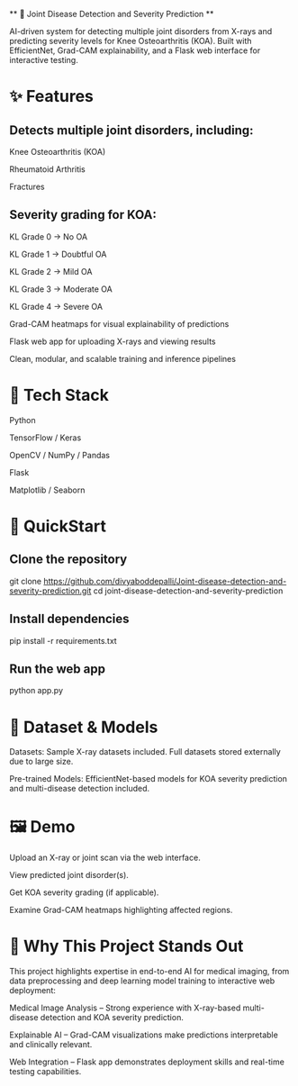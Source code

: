 ** 🦴 Joint Disease Detection and Severity Prediction **

AI-driven system for detecting multiple joint disorders from X-rays and predicting severity levels for Knee Osteoarthritis (KOA).
Built with EfficientNet, Grad-CAM explainability, and a Flask web interface for interactive testing.

# ✨ Features

## Detects multiple joint disorders, including:

Knee Osteoarthritis (KOA)

Rheumatoid Arthritis

Fractures

## Severity grading for KOA:

KL Grade 0 → No OA

KL Grade 1 → Doubtful OA

KL Grade 2 → Mild OA

KL Grade 3 → Moderate OA

KL Grade 4 → Severe OA

Grad-CAM heatmaps for visual explainability of predictions

Flask web app for uploading X-rays and viewing results

Clean, modular, and scalable training and inference pipelines

# 🧰 Tech Stack

Python

TensorFlow / Keras

OpenCV / NumPy / Pandas

Flask

Matplotlib / Seaborn

# 🚀 QuickStart

## Clone the repository

git clone https://github.com/divyaboddepalli/Joint-disease-detection-and-severity-prediction.git
cd joint-disease-detection-and-severity-prediction

## Install dependencies

pip install -r requirements.txt

## Run the web app

python app.py

# 📁 Dataset & Models

Datasets: Sample X-ray datasets included. Full datasets stored externally due to large size.

Pre-trained Models: EfficientNet-based models for KOA severity prediction and multi-disease detection included.

# 🖼️ Demo

Upload an X-ray or joint scan via the web interface.

View predicted joint disorder(s).

Get KOA severity grading (if applicable).

Examine Grad-CAM heatmaps highlighting affected regions.

# 📝 Why This Project Stands Out

This project highlights expertise in end-to-end AI for medical imaging, from data preprocessing and deep learning model training to interactive web deployment:

Medical Image Analysis – Strong experience with X-ray-based multi-disease detection and KOA severity prediction.

Explainable AI – Grad-CAM visualizations make predictions interpretable and clinically relevant.

Web Integration – Flask app demonstrates deployment skills and real-time testing capabilities.
